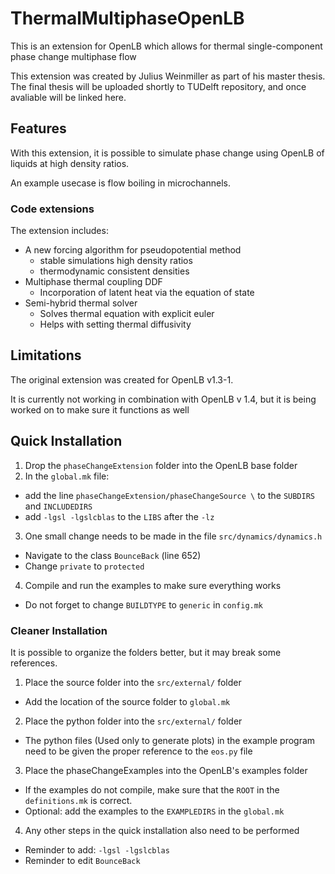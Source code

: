 # ThermalMultiphaseOpenLB
This is an extension for OpenLB which allows for thermal single-component phase change multiphase flow

This extension was created by Julius Weinmiller as part of his master thesis.
The final thesis will be uploaded shortly to TUDelft repository, and once avaliable will be linked here.

## Features
With this extension, it is possible to simulate phase change using OpenLB of liquids at high density ratios.

An example usecase is flow boiling in microchannels.


### Code extensions
The extension includes:
* A new forcing algorithm for pseudopotential method
  * stable simulations high density ratios
  * thermodynamic consistent densities
* Multiphase thermal coupling DDF
  * Incorporation of latent heat via the equation of state
* Semi-hybrid thermal solver
  * Solves thermal equation with explicit euler
  * Helps with setting thermal diffusivity

## Limitations
The original extension was created for OpenLB v1.3-1.

It is currently not working in combination with OpenLB v 1.4, but it is being worked on to make sure it functions as well

## Quick Installation
1. Drop the `phaseChangeExtension` folder into the OpenLB base folder
2. In the `global.mk` file:
 * add the line `phaseChangeExtension/phaseChangeSource \` to the `SUBDIRS` and `INCLUDEDIRS` 
 * add `-lgsl -lgslcblas` to the `LIBS` after the `-lz`
3. One small change needs to be made in the file `src/dynamics/dynamics.h`
  * Navigate to the class `BounceBack` (line 652)
  * Change `private` to `protected`
4. Compile and run the examples to make sure everything works
  * Do not forget to change `BUILDTYPE` to `generic` in `config.mk`


### Cleaner Installation
It is possible to organize the folders better, but it may break some references.

1. Place the source folder into the `src/external/` folder
  * Add the location of the source folder to `global.mk`
2. Place the python folder into the `src/external/` folder
  * The python files (Used only to generate plots) in the example program need to be given the proper reference to the `eos.py` file
3. Place the phaseChangeExamples into the OpenLB's examples folder
  * If the examples do not compile, make sure that the `ROOT` in the `definitions.mk` is correct.
  * Optional: add the examples to the `EXAMPLEDIRS` in the `global.mk`
4. Any other steps in the quick installation also need to be performed
  * Reminder to add: `-lgsl -lgslcblas`
  * Reminder to edit `BounceBack`

